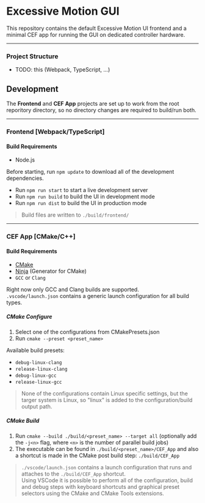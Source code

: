 # Excessive Motion GUI
This repository contains the default Excessive Motion UI frontend and a minimal CEF app for running the GUI on dedicated controller hardware.

---
### Project Structure
- TODO: this (Webpack, TypeScript, ...)

## Development
The **Frontend** and **CEF App** projects are set up to work from the root reporitory directory, so no directory changes are required to build/run both.

---
### Frontend [Webpack/TypeScript]
#### Build Requirements
- Node.js

Before starting, run ```npm update``` to download all of the development dependencies.
- Run ```npm run start``` to start a live development server
- Run ```npm run build``` to build the UI in development mode
- Run ```npm run dist``` to build the UI in production mode
> Build files are written to ```./build/frontend/```

---
### CEF App [CMake/C++]
#### Build Requirements
- [CMake](https://cmake.org/)
- [Ninja](https://ninja-build.org/) (Generator for CMake)
- ```GCC``` or ```Clang```

Right now only GCC and Clang builds are supported.\
```.vscode/launch.json``` contains a generic launch configuration for all build types.

##### CMake Configure
1. Select one of the configurations from CMakePresets.json
2. Run ```cmake --preset <preset_name>```

Available build presets:
- ```debug-linux-clang```
- ```release-linux-clang```
- ```debug-linux-gcc```
- ```release-linux-gcc```

>None of the configurations contain Linux specific settings, but the targer system is Linux, so "linux" is added to the configuration/build output path.

##### CMake Build
1. Run ```cmake --build ./build/<preset_name> --target all``` (optionally add the ```-j<n>``` flag, where ```<n>``` is the number of parallel build jobs)
2. The executable can be found in ```./build/<preset_name>/CEF_App``` and also a shortcut is made in the CMake post build step: ```./build/CEF_App```

>```./vscode/launch.json``` contains a launch configuration that runs and attaches to the ```./build/CEF_App``` shortcut.\
> Using VSCode it is possible to perform all of the configuration, build and debug steps with keyboard shortcuts and graphical preset selectors using the CMake and CMake Tools extensions.

